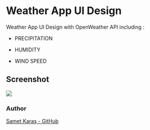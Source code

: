 # Weather App UI Design



Weather App UI Design with OpenWeather API including :  

- PRECIPITATION

- HUMIDITY

- WIND SPEED



## Screenshot

![](C:\Users\ROG%20ZEPHYRUS\AppData\Roaming\marktext\images\2023-08-26-15-01-13-image.png)

### Author

[Samet Karaş - GitHub](https://github.com/SametKaras)
